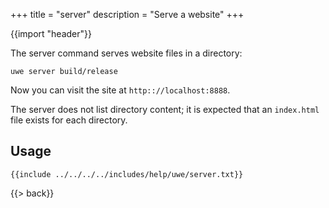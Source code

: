 +++
title = "server"
description = "Serve a website"
+++

{{import "header"}}

The server command serves website files in a directory:

```text
uwe server build/release
```

Now you can visit the site at `http:://localhost:8888`.

The server does not list directory content; it is expected that an `index.html` file exists for each directory.

## Usage

```text
{{include ../../../../includes/help/uwe/server.txt}}
```

{{> back}}
